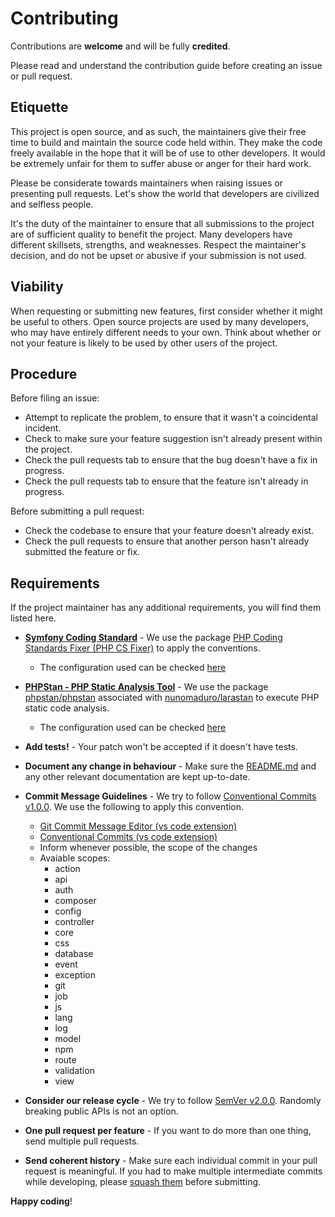 # Contributing

Contributions are **welcome** and will be fully **credited**.

Please read and understand the contribution guide before creating an issue or pull request.

## Etiquette

This project is open source, and as such, the maintainers give their free time to build and maintain the source code
held within. They make the code freely available in the hope that it will be of use to other developers. It would be
extremely unfair for them to suffer abuse or anger for their hard work.

Please be considerate towards maintainers when raising issues or presenting pull requests. Let's show the
world that developers are civilized and selfless people.

It's the duty of the maintainer to ensure that all submissions to the project are of sufficient
quality to benefit the project. Many developers have different skillsets, strengths, and weaknesses. Respect the maintainer's decision, and do not be upset or abusive if your submission is not used.

## Viability

When requesting or submitting new features, first consider whether it might be useful to others. Open
source projects are used by many developers, who may have entirely different needs to your own. Think about
whether or not your feature is likely to be used by other users of the project.

## Procedure

Before filing an issue:

- Attempt to replicate the problem, to ensure that it wasn't a coincidental incident.
- Check to make sure your feature suggestion isn't already present within the project.
- Check the pull requests tab to ensure that the bug doesn't have a fix in progress.
- Check the pull requests tab to ensure that the feature isn't already in progress.

Before submitting a pull request:

- Check the codebase to ensure that your feature doesn't already exist.
- Check the pull requests to ensure that another person hasn't already submitted the feature or fix.

## Requirements

If the project maintainer has any additional requirements, you will find them listed here.

- **[Symfony Coding Standard](https://symfony.com/doc/current/contributing/code/standards.html)** - We use the package [PHP Coding Standards Fixer (PHP CS Fixer)](https://github.com/FriendsOfPHP/PHP-CS-Fixer) to apply the conventions.

  - The configuration used can be checked [here](../.php-cs-fixer.dist.php)

- **[PHPStan - PHP Static Analysis Tool](https://phpstan.org/user-guide/getting-started)** - We use the package [phpstan/phpstan](https://github.com/phpstan/phpstan) associated with [nunomaduro/larastan](https://github.com/nunomaduro/larastan) to execute PHP static code analysis.

  - The configuration used can be checked [here](../phpstan.neon.dist)

- **Add tests!** - Your patch won't be accepted if it doesn't have tests.

- **Document any change in behaviour** - Make sure the [README.md](README.md) and any other relevant documentation are kept up-to-date.

- **Commit Message Guidelines** - We try to follow [Conventional Commits v1.0.0](https://www.conventionalcommits.org/en/v1.0.0/). We use the following to apply this convention.

  - [Git Commit Message Editor (vs code extension)](https://marketplace.visualstudio.com/items?itemName=phoihos.git-commit-message-editor)
  - [Conventional Commits (vs code extension)](https://marketplace.visualstudio.com/items?itemName=vivaxy.vscode-conventional-commits)
  - Inform whenever possible, the scope of the changes
  - Avaiable scopes:
    - action
    - api
    - auth
    - composer
    - config
    - controller
    - core
    - css
    - database
    - event
    - exception
    - git
    - job
    - js
    - lang
    - log
    - model
    - npm
    - route
    - validation
    - view

- **Consider our release cycle** - We try to follow [SemVer v2.0.0](https://semver.org/spec/v2.0.0.html). Randomly breaking public APIs is not an option.

- **One pull request per feature** - If you want to do more than one thing, send multiple pull requests.

- **Send coherent history** - Make sure each individual commit in your pull request is meaningful. If you had to make multiple intermediate commits while developing, please [squash them](https://www.git-scm.com/book/en/v2/Git-Tools-Rewriting-History#Changing-Multiple-Commit-Messages) before submitting.

**Happy coding**!
